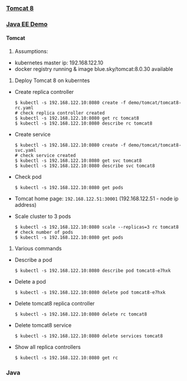 ### [Tomcat 8](#tomcat)
### [Java EE Demo](#java)

#### Tomcat

1. Assumptions: 

 - kubernetes master ip: 192.168.122.10
 - docker registry running & image blue.sky/tomcat:8.0.30 available

1. Deploy Tomcat 8 on kuberntes
 * Create replica controller

    ```
    $ kubectl -s 192.168.122.10:8080 create -f demo/tomcat/tomcat8-rc.yaml
    # check replica controller created
    $ kubectl -s 192.168.122.10:8080 get rc tomcat8
    $ kubectl -s 192.168.122.10:8080 describe rc tomcat8
    ```
 * Create service
 
    ```
    $ kubectl -s 192.168.122.10:8080 create -f demo/tomcat/tomcat8-svc.yaml
    # check service created
    $ kubectl -s 192.168.122.10:8080 get svc tomcat8
    $ kubectl -s 192.168.122.10:8080 describe svc tomcat8
    ```
 * Check pod
 
    ```
    $ kubectl -s 192.168.122.10:8080 get pods
    ```
 * Tomcat home page: `192.168.122.51:30001` (192.168.122.51 - node ip address)
 * Scale cluster to 3 pods
 
    ```
    $ kubectl -s 192.168.122.10:8080 scale --replicas=3 rc tomcat8
    # check number of pods
    $ kubectl -s 192.168.122.10:8080 get pods
    ```
1. Various commands
  * Describe a pod
 
    ```
    $ kubectl -s 192.168.122.10:8080 describe pod tomcat8-e7hxk
    ```
  * Delete a pod
 
    ```
    $ kubectl -s 192.168.122.10:8080 delete pod tomcat8-e7hxk
    ```
  * Delete tomcat8 replica controller
 
    ```
    $ kubectl -s 192.168.122.10:8080 delete rc tomcat8
    ```
  * Delete tomcat8 service
 
    ```
    $ kubectl -s 192.168.122.10:8080 delete services tomcat8
    ```
  * Show all replica controllers
 
    ```
    $ kubectl -s 192.168.122.10:8080 get rc 
    ```


### Java

